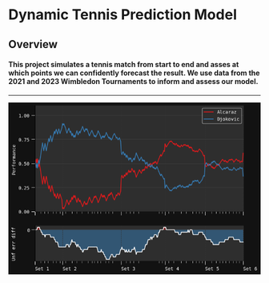# Dynamic Tennis Prediction Model

## Overview
#### This project simulates a tennis match from start to end and asses at which points we can confidently forecast the result. We use data from the 2021 and 2023 Wimbledon Tournaments to inform and assess our model.

---
![preview](ex.visual.png)

